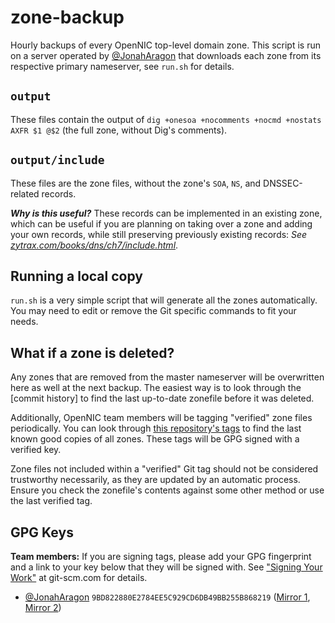 # zone-backup

Hourly backups of every OpenNIC top-level domain zone. This script is run on a server operated by [@JonahAragon](https://github.com/JonahAragon) that downloads each zone from its respective primary nameserver, see `run.sh` for details.

## `output`

These files contain the output of `dig +onesoa +nocomments +nocmd +nostats AXFR $1 @$2` (the full zone, without Dig's comments).

## `output/include`

These files are the zone files, without the zone's `SOA`, `NS`, and DNSSEC-related records.

***Why is this useful?*** These records can be implemented in an existing zone, which can be useful if you are planning on taking over a zone and adding your own records, while still preserving previously existing records: *See [zytrax.com/books/dns/ch7/include.html](http://www.zytrax.com/books/dns/ch7/include.html)*.

## Running a local copy

`run.sh` is a very simple script that will generate all the zones automatically. You may need to edit or remove the Git specific commands to fit your needs.

## What if a zone is deleted?

Any zones that are removed from the master nameserver will be overwritten here as well at the next backup. The easiest way is to look through the [commit history] to find the last up-to-date zonefile before it was deleted.

Additionally, OpenNIC team members will be tagging "verified" zone files periodically. You can look through [this repository's tags](https://github.com/opennic/zone-backup/tags) to find the last known good copies of all zones. These tags will be GPG signed with a verified key.

Zone files not included within a "verified" Git tag should not be considered trustworthy necessarily, as they are updated by an automatic process. Ensure you check the zonefile's contents against some other method or use the last verified tag.

## GPG Keys

**Team members:** If you are signing tags, please add your GPG fingerprint and a link to your key below that they will be signed with. See ["Signing Your Work"](https://git-scm.com/book/en/v2/Git-Tools-Signing-Your-Work) at git-scm.com for details.

- [@JonahAragon](https://github.com/JonahAragon) `9BD822880E2784EE5C929CD6DB49BB255B868219` ([Mirror 1](https://jda.mn/pgp/), [Mirror 2](https://keybase.io/jonaharagon/pgp_keys.asc?fingerprint=9bd822880e2784ee5c929cd6db49bb255b868219))
